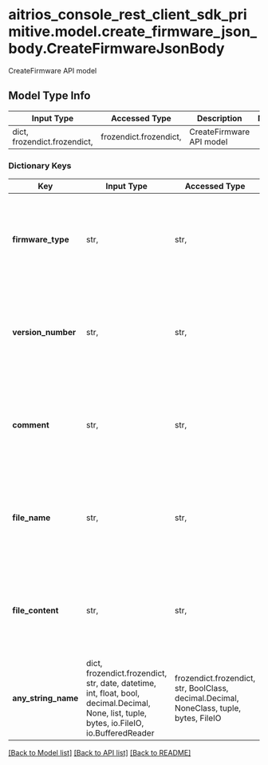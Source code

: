 # aitrios_console_rest_client_sdk_primitive.model.create_firmware_json_body.CreateFirmwareJsonBody

CreateFirmware API model

## Model Type Info
Input Type | Accessed Type | Description | Notes
------------ | ------------- | ------------- | -------------
dict, frozendict.frozendict,  | frozendict.frozendict,  | CreateFirmware API model | 

### Dictionary Keys
Key | Input Type | Accessed Type | Description | Notes
------------ | ------------- | ------------- | ------------- | -------------
**firmware_type** | str,  | str,  | Firmware Type | [optional] if omitted the server will use the default value of ""
**version_number** | str,  | str,  | Version Number | [optional] if omitted the server will use the default value of ""
**comment** | str,  | str,  | Comment | [optional] if omitted the server will use the default value of ""
**file_name** | str,  | str,  | File Name | [optional] if omitted the server will use the default value of ""
**file_content** | str,  | str,  | File Content | [optional] if omitted the server will use the default value of ""
**any_string_name** | dict, frozendict.frozendict, str, date, datetime, int, float, bool, decimal.Decimal, None, list, tuple, bytes, io.FileIO, io.BufferedReader | frozendict.frozendict, str, BoolClass, decimal.Decimal, NoneClass, tuple, bytes, FileIO | any string name can be used but the value must be the correct type | [optional]

[[Back to Model list]](../../README.md#documentation-for-models) [[Back to API list]](../../README.md#documentation-for-api-endpoints) [[Back to README]](../../README.md)

